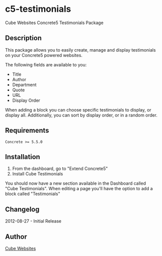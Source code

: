 c5-testimonials
===============

Cube Websites Concrete5 Testimonials Package

## Description

This package allows you to easily create, manage and display testimonials on your Concrete5 powered websites.

The following fields are available to you:

* Title
* Author
* Department
* Quote
* URL
* Display Order

When adding a block you can choose specific testimonials to display, or display all.  Additionally, you can sort by display order, or in a random order.

## Requirements

    Concrete >= 5.5.0

## Installation

1. From the dashboard, go to "Extend Concrete5"
2. Install Cube Testimonials

You should now have a new section available in the Dashboard called "Cube Testimonials".  When editing a page you'll have the option to add a block called "Testimonials"

## Changelog

2012-08-27 - Initial Release

## Author

[Cube Websites](http://cubewebsites.com)
